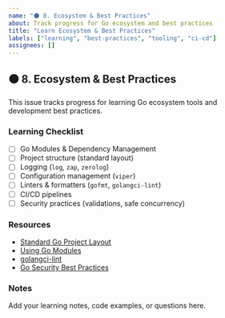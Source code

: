 ```yaml
---
name: "⚫ 8. Ecosystem & Best Practices"
about: Track progress for Go ecosystem and best practices
title: "Learn Ecosystem & Best Practices"
labels: ["learning", "best-practices", "tooling", "ci-cd"]
assignees: []
---
```


## ⚫ 8. Ecosystem & Best Practices

This issue tracks progress for learning Go ecosystem tools and development best practices.

### Learning Checklist

- [ ] Go Modules & Dependency Management
- [ ] Project structure (standard layout)
- [ ] Logging (`log`, `zap`, `zerolog`)
- [ ] Configuration management (`viper`)
- [ ] Linters & formatters (`gofmt`, `golangci-lint`)
- [ ] CI/CD pipelines
- [ ] Security practices (validations, safe concurrency)

### Resources
- [Standard Go Project Layout](https://github.com/golang-standards/project-layout)
- [Using Go Modules](https://blog.golang.org/using-go-modules)
- [golangci-lint](https://golangci-lint.run/)
- [Go Security Best Practices](https://golang.org/doc/security/)

### Notes
Add your learning notes, code examples, or questions here.